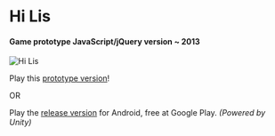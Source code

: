 # Hi Lis
#### Game prototype JavaScript/jQuery version ~ 2013

![Hi Lis](https://lousousa.github.io/hi-lis-prototype/hi-lis-featured-image.jpg "Hi Lis")

Play this [prototype version](https://lousousa.github.io/hi-lis-prototype)!

OR

Play the [release version](https://play.google.com/store/apps/details?id=com.luisfelipesousa.hilis) for Android, free at Google Play. _(Powered by Unity)_